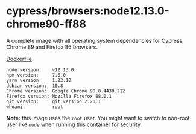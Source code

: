# cypress/browsers:node12.13.0-chrome90-ff88

A complete image with all operating system dependencies for Cypress, Chrome
89 and Firefox 86 browsers.

[Dockerfile](Dockerfile)

```text
node version:    v12.13.0 
npm version:     7.6.0 
yarn version:    1.22.10 
debian version:  10.8 
Chrome version:  Google Chrome 90.0.4430.212  
Firefox version: Mozilla Firefox 88.0.1 
git version:     git version 2.20.1 
whoami:          root 
```

**Note:** this image uses the `root` user. You might want to switch to non-root
user like `node` when running this container for security.
